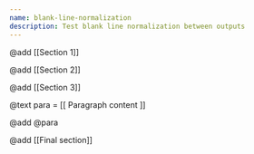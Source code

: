 ```yaml
---
name: blank-line-normalization
description: Test blank line normalization between outputs
---
```


@add [[Section 1]]


@add [[Section 2]]



@add [[Section 3]]

@text para = [[
Paragraph content
]]

@add @para


@add [[Final section]]